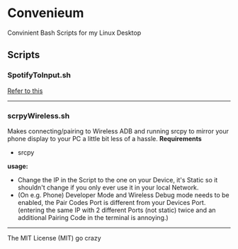 # Convenieum
Convinient Bash Scripts for my Linux Desktop

## Scripts
### SpotifyToInput.sh

[Refer to this](https://github.com/0xInstrumentarium/SpotifyAsInput)

---
### scrpyWireless.sh

Makes connecting/pairing to Wireless ADB and running srcpy to mirror your phone display to your PC a little bit less of a hassle.
**Requirements**
- srcpy

**usage:**
- Change the IP in the Script to the one on your Device, it's Static so it shouldn't change if you only ever use it in your local Network.
- (On e.g. Phone) Developer Mode and Wireless Debug mode needs to be enabled, the Pair Codes Port is different from your Devices Port. (entering the same IP with 2 different Ports (not static) twice and an additional Pairing Code in the terminal is annoying.)

---

The MIT License (MIT) 
go crazy
